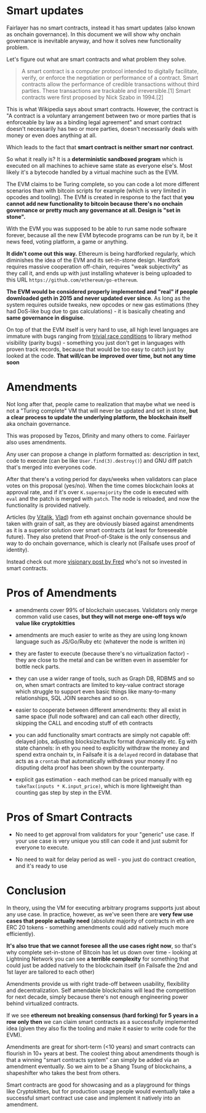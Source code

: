 # Smart updates

Fairlayer has no smart contracts, instead it has smart updates (also known as onchain governance). In this document we will show why onchain governance is inevitable anyway, and how it solves new functionality problem.

Let's figure out what are smart contracts and what problem they solve.

> A smart contract is a computer protocol intended to digitally facilitate, verify, or enforce the negotiation or performance of a contract. Smart contracts allow the performance of credible transactions without third parties. These transactions are trackable and irreversible.[1] Smart contracts were first proposed by Nick Szabo in 1994.[2]

This is what Wikipedia says about smart contracts. However, the contract is "A contract is a voluntary arrangement between two or more parties that is enforceable by law as a binding legal agreement" and smart contract doesn't necessarily has two or more parties, doesn't necessarily deals with money or even does anything at all.

Which leads to the fact that **smart contract is neither smart nor contract**.

So what it really is? It is a **deterministic sandboxed program** which is executed on all machines to achieve same state as everyone else's. Most likely it's a bytecode handled by a virtual machine such as the EVM. 

The EVM claims to be Turing complete, so you can code a lot more different scenarios than with bitcoin scripts for example (which is very limited in opcodes and tooling). The EVM is created in response to the fact that **you cannot add new functionality to bitcoin because there's no onchain governance or pretty much any governance at all. Design is "set in stone".**

With the EVM you was supposed to be able to run same node software forever, because all the new EVM bytecode programs can be run by it, be it news feed, voting platform, a game or anything. 

**It didn't come out this way.** Ethereum is being hardforked regularly, which diminishes the idea of the EVM and its set-in-stone design. Hardfork requires massive cooperation off-chain, requires "weak subjectivity" as they call it, and ends up with just installing whatever is being uploaded to this URL `https://github.com/ethereum/go-ethereum`.

**The EVM would be considered properly implemented and "real" if people downloaded geth in 2015 and never updated ever since**. As long as the system requires outside tweaks, new opcodes or new gas estimations (they had DoS-like bug due to gas calculations) - it is basically cheating and **same governance in disguise**.

On top of that the EVM itself is very hard to use, all high level languages are immature with bugs ranging from <a href="https://medium.com/@homakov/make-ethereum-blockchain-again-ef73c5b86582">trivial race conditions</a> to library method visibility (parity bugs) - something you just don't get in languages with proven track records, because that would be too easy to catch just by looked at the code. **That will/can be improved over time, but not any time soon**

# Amendments

Not long after that, people came to realization that maybe what we need is not a "Turing complete" VM that will never be updated and set in stone, **but a clear process to update the underlying platform, the blockchain itself** aka onchain governance.

This was proposed by Tezos, Dfinity and many others to come. Fairlayer also uses amendments.

Any user can propose a change in platform formatted as: description in text, code to execute (can be like `User.find(3).destroy()`) and GNU diff patch that's merged into everyones code.

After that there's a voting period for days/weeks when validators can place votes on this proposal (yes/no). When the time comes blockchain looks at approval rate, and if it's over `K.supermajority` the code is executed with `eval` and the patch is merged with `patch`. The node is reloaded, and now the functionality is provided natively.

Articles (by <a href="http://vitalik.ca/general/2017/12/17/voting.html">Vitalik</a>, <a href="https://medium.com/@Vlad_Zamfir/against-on-chain-governance-a4ceacd040ca">Vlad</a>) from eth against onchain governance should be taken with grain of salt, as they are obviously biased against amendments as it is a superior solution over smart contracts (at least for foreseeable future). They also pretend that Proof-of-Stake is the only consensus and way to do onchain governance, which is clearly not (Failsafe uses proof of identity).

Instead check out more <a href="https://medium.com/@FEhrsam/blockchain-governance-programming-our-future-c3bfe30f2d74">visionary post by Fred</a> who's not so invested in smart contracts.

# Pros of Amendments

* amendments cover 99% of blockchain usecases. Validators only merge common valid use cases, **but they will not merge one-off toys w/o value like cryptokitties**

* amendments are much easier to write as they are using long known language such as JS/Go/Ruby etc (whatever the node is written in)

* they are faster to execute (because there's no virtualization factor) - they are close to the metal and can be written even in assembler for bottle neck parts.

* they can use a wider range of tools, such as Graph DB, RDBMS and so on, when smart contracts are limited to key-value contract storage which struggle to support even basic things like many-to-many relationships, SQL JOIN searches and so on.

* easier to cooperate between different amendments: they all exist in same space (full node software) and can call each other directly, skipping the CALL and encoding stuff of eth contracts

* you can add functionality smart contracts are simply not capable off: delayed jobs, adjusting blocksize/tax/tx format dynamically etc. Eg with state channels: in eth you need to explicitly withdraw the money and spend extra onchain tx, in Failsafe it is a `delayed` record in database that acts as a `crontab` that automatically withdraws your money if no disputing delta proof has been shown by the counterparty.

* explicit gas estimation - each method can be priced manually with eg `takeTax(inputs * K.input_price)`, which is more lightweight than counting gas step by step in the EVM.

# Pros of Smart Contracts

* No need to get approval from validators for your "generic" use case. If your use case is very unique you still can code it and just submit for everyone to execute. 

* No need to wait for delay period as well - you just do contract creation, and it's ready to use

# Conclusion

In theory, using the VM for executing arbitrary programs supports just about any use case. In practice, however, as we've seen there are **very few use cases that people actually need** (absolute majority of contracts in eth are ERC 20 tokens - something amendments could add natively much more efficiently). 

**It's also true that we cannot foresee all the use cases right now**, so that's why complete set-in-stone of Bitcoin has let us down over time - looking at Lightning Network you can see **a terrible complexity** for something that could just be added natively to the blockchain itself (in Failsafe the 2nd and 1st layer are tailored to each other)

Amendments provide us with right trade-off between usability, flexibility and decentralization. Self amendable blockchains will lead the competition for next decade, simply because there's not enough engineering power behind virtualized contracts.

If we see **ethereum not breaking consensus (hard forking) for 5 years in a row only then** we can claim smart contracts as a successfully implemented idea (given they also fix the tooling and make it easier to write code for the EVM).

Amendments are great for short-term (<10 years) and smart contracts can flourish in 10+ years at best. The coolest thing about amendments though is that a winning "smart contracts system" can simply be added via an amendment eventually. So we aim to be a Shang Tsung of blockchains, a shapeshifter who takes the best from others.

Smart contracts are good for showcasing and as a playground for things like Cryptokitties, but for production usage people would eventually take a successful smart contract use case and implement it natively into an amendment.